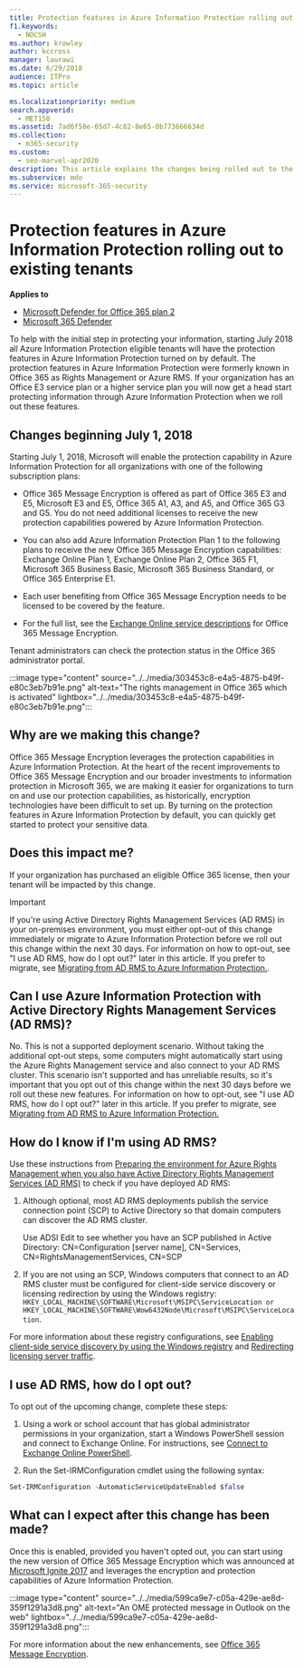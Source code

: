 ```yaml
---
title: Protection features in Azure Information Protection rolling out to existing tenants
f1.keywords: 
  - NOCSH
ms.author: krowley
author: kccross
manager: laurawi
ms.date: 6/29/2018
audience: ITPro
ms.topic: article

ms.localizationpriority: medium
search.appverid: 
  - MET150
ms.assetid: 7ad6f58e-65d7-4c82-8e65-0b773666634d
ms.collection: 
  - m365-security
ms.custom: 
  - seo-marvel-apr2020
description: This article explains the changes being rolled out to the protection features in Azure Information Protection
ms.subservice: mdo
ms.service: microsoft-365-security
---
```


# Protection features in Azure Information Protection rolling out to existing tenants

**Applies to**
- [Microsoft Defender for Office 365 plan 2](defender-for-office-365.md)
- [Microsoft 365 Defender](../defender/microsoft-365-defender.md)

To help with the initial step in protecting your information, starting July 2018 all Azure Information Protection eligible tenants will have the protection features in Azure Information Protection turned on by default. The protection features in Azure Information Protection were formerly known in Office 365 as Rights Management or Azure RMS. If your organization has an Office E3 service plan or a higher service plan you will now get a head start protecting information through Azure Information Protection when we roll out these features.

## Changes beginning July 1, 2018

Starting July 1, 2018, Microsoft will enable the protection capability in Azure Information Protection for all organizations with one of the following subscription plans:

- Office 365 Message Encryption is offered as part of Office 365 E3 and E5, Microsoft E3 and E5, Office 365 A1, A3, and A5, and Office 365 G3 and G5. You do not need additional licenses to receive the new protection capabilities powered by Azure Information Protection.

- You can also add Azure Information Protection Plan 1 to the following plans to receive the new Office 365 Message Encryption capabilities: Exchange Online Plan 1, Exchange Online Plan 2, Office 365 F1, Microsoft 365 Business Basic, Microsoft 365 Business Standard, or Office 365 Enterprise E1.

- Each user benefiting from Office 365 Message Encryption needs to be licensed to be covered by the feature.

- For the full list, see the [Exchange Online service descriptions](/office365/servicedescriptions/exchange-online-service-description/exchange-online-service-description) for Office 365 Message Encryption.

Tenant administrators can check the protection status in the Office 365 administrator portal.

:::image type="content" source="../../media/303453c8-e4a5-4875-b49f-e80c3eb7b91e.png" alt-text="The rights management in Office 365 which is activated" lightbox="../../media/303453c8-e4a5-4875-b49f-e80c3eb7b91e.png":::

## Why are we making this change?

Office 365 Message Encryption leverages the protection capabilities in Azure Information Protection. At the heart of the recent improvements to Office 365 Message Encryption and our broader investments to information protection in Microsoft 365, we are making it easier for organizations to turn on and use our protection capabilities, as historically, encryption technologies have been difficult to set up. By turning on the protection features in Azure Information Protection by default, you can quickly get started to protect your sensitive data.

## Does this impact me?

If your organization has purchased an eligible Office 365 license, then your tenant will be impacted by this change.

> [!IMPORTANT]
> If you're using Active Directory Rights Management Services (AD RMS) in your on-premises environment, you must either opt-out of this change immediately or migrate to Azure Information Protection before we roll out this change within the next 30 days. For information on how to opt-out, see "I use AD RMS, how do I opt out?" later in this article. If you prefer to migrate, see [Migrating from AD RMS to Azure Information Protection.](/azure/information-protection/plan-design/migrate-from-ad-rms-to-azure-rms).

## Can I use Azure Information Protection with Active Directory Rights Management Services (AD RMS)?

No. This is not a supported deployment scenario. Without taking the additional opt-out steps, some computers might automatically start using the Azure Rights Management service and also connect to your AD RMS cluster. This scenario isn't supported and has unreliable results, so it's important that you opt out of this change within the next 30 days before we roll out these new features. For information on how to opt-out, see "I use AD RMS, how do I opt out?" later in this article. If you prefer to migrate, see [Migrating from AD RMS to Azure Information Protection.](/azure/information-protection/plan-design/migrate-from-ad-rms-to-azure-rms)

## How do I know if I'm using AD RMS?

Use these instructions from [Preparing the environment for Azure Rights Management when you also have Active Directory Rights Management Services (AD RMS)](/azure/information-protection/deploy-use/prepare-environment-adrms) to check if you have deployed AD RMS:

1. Although optional, most AD RMS deployments publish the service connection point (SCP) to Active Directory so that domain computers can discover the AD RMS cluster.

   Use ADSI Edit to see whether you have an SCP published in Active Directory: CN=Configuration [server name], CN=Services, CN=RightsManagementServices, CN=SCP

2. If you are not using an SCP, Windows computers that connect to an AD RMS cluster must be configured for client-side service discovery or licensing redirection by using the Windows registry: `HKEY_LOCAL_MACHINE\SOFTWARE\Microsoft\MSIPC\ServiceLocation or HKEY_LOCAL_MACHINE\SOFTWARE\Wow6432Node\Microsoft\MSIPC\ServiceLocation`.

For more information about these registry configurations, see [Enabling client-side service discovery by using the Windows registry](/azure/information-protection/rms-client/client-deployment-notes#enabling-client-side-service-discovery-by-using-the-windows-registry) and [Redirecting licensing server traffic](/azure/information-protection/rms-client/client-deployment-notes#redirecting-licensing-server-traffic).

## I use AD RMS, how do I opt out?

To opt out of the upcoming change, complete these steps:

1. Using a work or school account that has global administrator permissions in your organization, start a Windows PowerShell session and connect to Exchange Online. For instructions, see [Connect to Exchange Online PowerShell](/powershell/exchange/connect-to-exchange-online-powershell).

2. Run the Set-IRMConfiguration cmdlet using the following syntax:

  ```powershell
  Set-IRMConfiguration -AutomaticServiceUpdateEnabled $false
  ```

## What can I expect after this change has been made?

Once this is enabled, provided you haven't opted out, you can start using the new version of Office 365 Message Encryption which was announced at [Microsoft Ignite 2017](https://techcommunity.microsoft.com/t5/Security-Privacy-and-Compliance/Email-Encryption-and-Rights-Protection/ba-p/110801) and leverages the encryption and protection capabilities of Azure Information Protection.

:::image type="content" source="../../media/599ca9e7-c05a-429e-ae8d-359f1291a3d8.png" alt-text="An OME protected message in Outlook on the web" lightbox="../../media/599ca9e7-c05a-429e-ae8d-359f1291a3d8.png":::

For more information about the new enhancements, see [Office 365 Message Encryption](../../compliance/ome.md).
